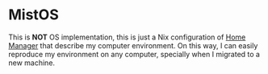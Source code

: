 # MistOS
This is **NOT** OS implementation, this is just a Nix configuration of [Home Manager](https://github.com/nix-community/home-manager) that describe my computer environment. On this way, I can easily reproduce my environment on any computer, specially when I migrated to a new machine.
